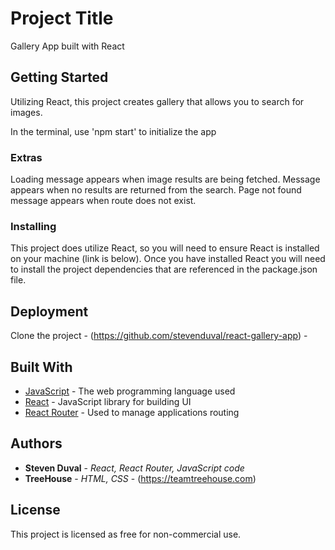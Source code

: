 # Project Title

Gallery App built with React

## Getting Started
Utilizing React, this project creates gallery that allows you to search for images.

In the terminal, use 'npm start' to initialize the app

### Extras

Loading message appears when image results are being fetched.
Message appears when no results are returned from the search.
Page not found message appears when route does not exist.

### Installing
This project does utilize React, so you will need to ensure React is installed on your machine (link is below).  Once you have installed React you will need to install the project dependencies that are referenced in the package.json file.

## Deployment

Clone the project - (https://github.com/stevenduval/react-gallery-app) -  

## Built With

* [JavaScript](https://developer.mozilla.org/en-US/docs/Web/JavaScript) - The web programming language used
* [React](https://reactjs.org/) - JavaScript library for building UI
* [React Router](https://reacttraining.com/react-router/) - Used to manage applications routing

## Authors

* **Steven Duval** - *React, React Router, JavaScript code*
* **TreeHouse** - *HTML, CSS* - (https://teamtreehouse.com)

## License

This project is licensed as free for non-commercial use.

